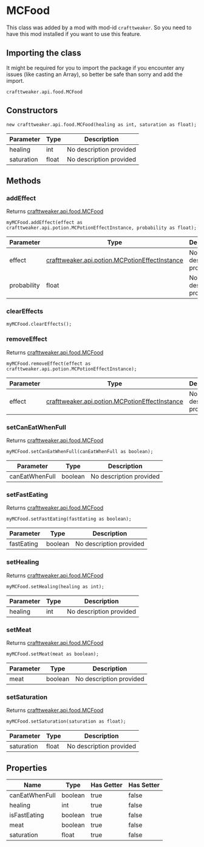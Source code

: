 # MCFood

This class was added by a mod with mod-id `crafttweaker`. So you need to have this mod installed if you want to use this feature.

## Importing the class
It might be required for you to import the package if you encounter any issues (like casting an Array), so better be safe than sorry and add the import.
```zenscript
crafttweaker.api.food.MCFood
```

## Constructors
```zenscript
new crafttweaker.api.food.MCFood(healing as int, saturation as float);
```
| Parameter  | Type  | Description             |
| ---------- | ----- | ----------------------- |
| healing    | int   | No description provided |
| saturation | float | No description provided |



## Methods
### addEffect

Returns [crafttweaker.api.food.MCFood](/vanilla/api/food/MCFood)

```zenscript
myMCFood.addEffect(effect as crafttweaker.api.potion.MCPotionEffectInstance, probability as float);
```

| Parameter   | Type                                                                                          | Description             |
| ----------- | --------------------------------------------------------------------------------------------- | ----------------------- |
| effect      | [crafttweaker.api.potion.MCPotionEffectInstance](/vanilla/api/potions/MCPotionEffectInstance) | No description provided |
| probability | float                                                                                         | No description provided |


### clearEffects

```zenscript
myMCFood.clearEffects();
```

### removeEffect

Returns [crafttweaker.api.food.MCFood](/vanilla/api/food/MCFood)

```zenscript
myMCFood.removeEffect(effect as crafttweaker.api.potion.MCPotionEffectInstance);
```

| Parameter | Type                                                                                          | Description             |
| --------- | --------------------------------------------------------------------------------------------- | ----------------------- |
| effect    | [crafttweaker.api.potion.MCPotionEffectInstance](/vanilla/api/potions/MCPotionEffectInstance) | No description provided |


### setCanEatWhenFull

Returns [crafttweaker.api.food.MCFood](/vanilla/api/food/MCFood)

```zenscript
myMCFood.setCanEatWhenFull(canEatWhenFull as boolean);
```

| Parameter      | Type    | Description             |
| -------------- | ------- | ----------------------- |
| canEatWhenFull | boolean | No description provided |


### setFastEating

Returns [crafttweaker.api.food.MCFood](/vanilla/api/food/MCFood)

```zenscript
myMCFood.setFastEating(fastEating as boolean);
```

| Parameter  | Type    | Description             |
| ---------- | ------- | ----------------------- |
| fastEating | boolean | No description provided |


### setHealing

Returns [crafttweaker.api.food.MCFood](/vanilla/api/food/MCFood)

```zenscript
myMCFood.setHealing(healing as int);
```

| Parameter | Type | Description             |
| --------- | ---- | ----------------------- |
| healing   | int  | No description provided |


### setMeat

Returns [crafttweaker.api.food.MCFood](/vanilla/api/food/MCFood)

```zenscript
myMCFood.setMeat(meat as boolean);
```

| Parameter | Type    | Description             |
| --------- | ------- | ----------------------- |
| meat      | boolean | No description provided |


### setSaturation

Returns [crafttweaker.api.food.MCFood](/vanilla/api/food/MCFood)

```zenscript
myMCFood.setSaturation(saturation as float);
```

| Parameter  | Type  | Description             |
| ---------- | ----- | ----------------------- |
| saturation | float | No description provided |



## Properties

| Name           | Type    | Has Getter | Has Setter |
| -------------- | ------- | ---------- | ---------- |
| canEatWhenFull | boolean | true       | false      |
| healing        | int     | true       | false      |
| isFastEating   | boolean | true       | false      |
| meat           | boolean | true       | false      |
| saturation     | float   | true       | false      |

